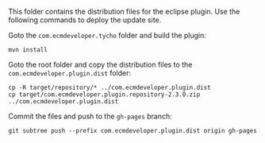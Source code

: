 This folder contains the distribution files for the eclipse plugin. Use the following commands to deploy the update site.

Goto the `com.ecmdeveloper.tycho` folder and build the plugin:

```
mvn install
```

Goto the root folder and copy the distribution files to the `com.ecmdeveloper.plugin.dist` folder:

```
cp -R target/repository/* ../com.ecmdeveloper.plugin.dist
cp target/com.ecmdeveloper.plugin.repository-2.3.0.zip ../com.ecmdeveloper.plugin.dist
```

Commit the files and push to the `gh-pages` branch:

```
git subtree push --prefix com.ecmdeveloper.plugin.dist origin gh-pages
```